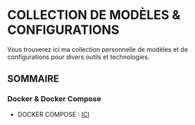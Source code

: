 # COLLECTION DE MODÈLES & CONFIGURATIONS
Vous trouverez ici ma collection personnelle de modèles et de configurations pour divers outils et technologies.

## SOMMAIRE

### Docker & Docker Compose
- DOCKER COMPOSE : [ICI](https://github.com/allfab/boilerplates/tree/main/docker-compose)